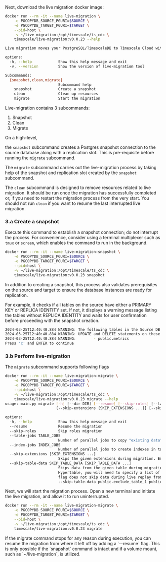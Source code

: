 Next, download the live migration docker image:

```sh
docker run --rm -it --name live-migration \
    -e PGCOPYDB_SOURCE_PGURI=$SOURCE \
    -e PGCOPYDB_TARGET_PGURI=$TARGET \
    --pid=host \
    -v ~/live-migration:/opt/timescale/ts_cdc \
    timescale/live-migration:v0.0.23 --help

Live migration moves your PostgreSQL/TimescaleDB to Timescale Cloud with minimal downtime.

options:
  -h, --help            Show this help message and exit
  -v, --version         Show the version of live-migration tool

Subcommands:
  {snapshot,clean,migrate}
                        Subcommand help
    snapshot            Create a snapshot
    clean               Clean up resources
    migrate             Start the migration
```

Live-migration contains 3 subcommands:
1. Snapshot
1. Clean
1. Migrate

On a high-level,

the `snapshot` subcommand creates a Postgres snapshot connection to the source
database along with a replication slot. This is pre-requisite before running
the `migrate` subcommand.

The `migrate` subcommand carries out the live-migration process by taking help
of the snapshot and replication slot created by the `snapshot` subcommand.

The `clean` subcommand is designed to remove resources related to live migration.
It should be run once the migration has successfully completed or, if you need
to restart the migration process from the very start. You should not run `clean`
if you want to resume the last interrupted live migration.

### 3.a Create a snapshot

Execute this command to establish a snapshot connection; do not interrupt the process.
For convenience, consider using a terminal multiplexer such as `tmux` or `screen`, which
enables the command to run in the background.

```sh
docker run --rm -it --name live-migration-snapshot \
    -e PGCOPYDB_SOURCE_PGURI=$SOURCE \
    -e PGCOPYDB_TARGET_PGURI=$TARGET \
    --pid=host \
    -v ~/live-migration:/opt/timescale/ts_cdc \
    timescale/live-migration:v0.0.23 snapshot
```

In addition to creating a snapshot, this process also validates prerequisites on the source and target to ensure the database instances are ready for replication.

For example, it checks if all tables on the source have either a PRIMARY KEY or REPLICA IDENTITY set. If not, it displays a warning message listing the tables without REPLICA IDENTITY and waits for user confirmation before proceeding with the snapshot creation.

```sh
2024-03-25T12:40:40.884 WARNING: The following tables in the Source DB have neither a primary key nor a REPLICA IDENTITY (FULL/INDEX)
2024-03-25T12:40:40.884 WARNING: UPDATE and DELETE statements on these tables will not be replicated to the Target DB
2024-03-25T12:40:40.884 WARNING:        - public.metrics
Press 'c' and ENTER to continue
```

### 3.b Perform live-migration

The `migrate` subcommand supports following flags

```sh
docker run --rm -it --name live-migration-migrate \
    -e PGCOPYDB_SOURCE_PGURI=$SOURCE \
    -e PGCOPYDB_TARGET_PGURI=$TARGET \
    --pid=host \
    -v ~/live-migration:/opt/timescale/ts_cdc \
    timescale/live-migration:v0.0.23 migrate --help
usage: main.py migrate [-h] [--dir DIR] [--resume] [--skip-roles] [--table-jobs TABLE_JOBS] [--index-jobs INDEX_JOBS]
                       [--skip-extensions [SKIP_EXTENSIONS ...]] [--skip-table-data SKIP_TABLE_DATA [SKIP_TABLE_DATA ...]]

options:
  -h, --help            Show this help message and exit
  --resume              Resume the migration
  --skip-roles          Skip roles migration
  --table-jobs TABLE_JOBS
                        Number of parallel jobs to copy "existing data" from source db to target db (Default: 8)
  --index-jobs INDEX_JOBS
                        Number of parallel jobs to create indexes in target db (Default: 8)
  --skip-extensions [SKIP_EXTENSIONS ...]
                        Skips the given extensions during migration. Empty list skips all extensions.
  --skip-table-data SKIP_TABLE_DATA [SKIP_TABLE_DATA ...]
                        Skips data from the given table during migration. However, the table schema will be migrated. To skip data from a
                        Hypertable, you will need to specify a list of schema qualified chunks belonging to the Hypertable. Currently, this
                        flag does not skip data during live replay from the specified table. Values for this flag must be schema qualified. Eg:
                        --skip-table-data public.exclude_table_1 public.exclude_table_2
```

Next, we will start the migration process. Open a new terminal and initiate the live migration, and allow it to
run uninterrupted.

```sh
docker run --rm -it --name live-migration-migrate \
    -e PGCOPYDB_SOURCE_PGURI=$SOURCE \
    -e PGCOPYDB_TARGET_PGURI=$TARGET \
    --pid=host \
    -v ~/live-migration:/opt/timescale/ts_cdc \
    timescale/live-migration:v0.0.23 migrate
```
<Highlight type="note">
If the migrate command stops for any reason during execution, you can resume
the migration from where it left off by adding a `--resume` flag. This is only
possible if the `snapshot` command is intact and if a volume mount, such
as `~/live-migration`, is utilized.
</Highlight>

